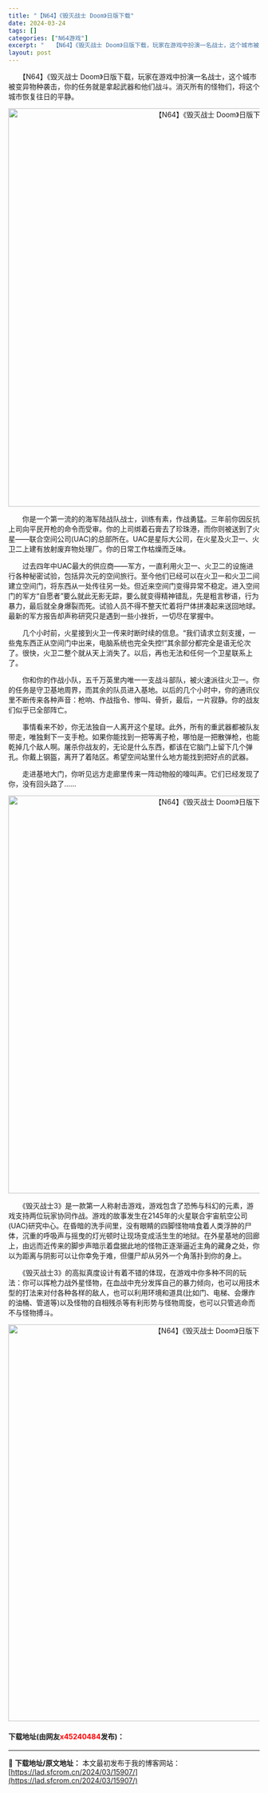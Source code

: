 ```yaml
---
title: "【N64】《毁灭战士 Doom》日版下载"
date: 2024-03-24
tags: []
categories: ["N64游戏"]
excerpt: "　　【N64】《毁灭战士 Doom》日版下载，玩家在游戏中扮演一名战士，这个城市被变异物种袭击，你的任务就是拿起武器和他们战斗。消灭所有的怪物们，将这个城市恢复往日的平静。 　　你是一个第一流的的海军陆战队战士，训练有素，作战勇猛。三年前你因反抗上司向平民开枪的命令而受审。你的上司绑着石膏去了珍珠港&hellip;"
layout: post
---
```


 <p>　　【N64】《毁灭战士 Doom》日版下载，玩家在游戏中扮演一名战士，这个城市被变异物种袭击，你的任务就是拿起武器和他们战斗。消灭所有的怪物们，将这个城市恢复往日的平静。</p> <p align="center"><img align="" border="0" src="https://lad.sfcrom.cn/wp-content/uploads/2024/03/20240324_66003a9ff41b1.png" width="797" alt="【N64】《毁灭战士 Doom》日版下载" /></p> <p>　　你是一个第一流的的海军陆战队战士，训练有素，作战勇猛。三年前你因反抗上司向平民开枪的命令而受审。你的上司绑着石膏去了珍珠港，而你则被送到了火星&mdash;&mdash;联合空间公司(UAC)的总部所在。UAC是星际大公司，在火星及火卫一、火卫二上建有放射废弃物处理厂。你的日常工作枯燥而乏味。</p> <p>　　过去四年中UAC最大的供应商&mdash;&mdash;军方，一直利用火卫一、火卫二的设施进行各种秘密试验，包括异次元的空间旅行。至今他们已经可以在火卫一和火卫二间建立空间门，将东西从一处传往另一处。但近来空间门变得异常不稳定。进入空间门的军方&ldquo;自愿者&rdquo;要么就此无影无踪，要么就变得精神错乱，先是粗言秽语，行为暴力，最后就全身爆裂而死。试验人员不得不整天忙着将尸体拼凑起来送回地球。最新的军方报告却声称研究只是遇到一些小挫折，一切尽在掌握中。</p> <p>　　几个小时前，火星接到火卫一传来时断时续的信息。&ldquo;我们请求立刻支援，一些鬼东西正从空间门中出来，电脑系统也完全失控!&rdquo;其余部分都完全是语无伦次了。很快，火卫二整个就从天上消失了。以后，再也无法和任何一个卫星联系上了。</p> <p>　　你和你的作战小队，五千万英里内唯一一支战斗部队，被火速派往火卫一。你的任务是守卫基地周界，而其余的队员进入基地。以后的几个小时中，你的通讯仪里不断传来各种声音：枪响、作战指令、惨叫、骨折，最后，一片寂静。你的战友们似乎已全部阵亡。</p> <p>　　事情看来不妙，你无法独自一人离开这个星球。此外，所有的重武器都被队友带走，唯独剩下一支手枪。如果你能找到一把等离子枪，哪怕是一把散弹枪，也能乾掉几个敌人啊。屠杀你战友的，无论是什么东西，都该在它脑门上留下几个弹孔。你戴上钢盔，离开了着陆区。希望空间站里什么地方能找到把好点的武器。</p> <p>　　走进基地大门，你听见远方走廊里传来一阵动物般的嚎叫声。它们已经发现了你，没有回头路了&hellip;&hellip;</p> <p align="center"><img align="" border="0" src="https://lad.sfcrom.cn/wp-content/uploads/2024/03/20240324_66003aa1dec72.png" width="796" alt="【N64】《毁灭战士 Doom》日版下载" /></p> <p>　　《毁灭战士3》是一款第一人称射击游戏，游戏包含了恐怖与科幻的元素，游戏支持两位玩家协同作战。游戏的故事发生在2145年的火星联合宇宙航空公司(UAC)研究中心。在昏暗的洗手间里，没有眼睛的四脚怪物啃食着人类浮肿的尸体，沉重的呼吸声与摇曳的灯光顿时让现场变成活生生的地狱。在外星基地的回廊上，由远而近传来的脚步声暗示着盘据此地的怪物正逐渐逼近主角的藏身之处，你以为距离与阴影可以让你幸免于难，但僵尸却从另外一个角落扑到你的身上。</p> <p>　　《毁灭战士3》的高拟真度设计有着不错的体现，在游戏中你多种不同的玩法：你可以挥枪力战外星怪物，在血战中充分发挥自己的暴力倾向，也可以用技术型的打法来对付各种各样的敌人，也可以利用环境和道具(比如门、电梯、会爆炸的油桶、管道等)以及怪物的自相残杀等有利形势与怪物周旋，也可以只管逃命而不与怪物搏斗。</p> <p align="center"><img align="" border="0" src="https://lad.sfcrom.cn/wp-content/uploads/2024/03/20240324_66003aa35ef7e.png" width="794" alt="【N64】《毁灭战士 Doom》日版下载" /></p> <p><h4>下载地址(由网友<font color="red">x45240484</font>发布)：</h4></p> 

---
📖 **下载地址/原文地址：** 本文最初发布于我的博客网站：[https://lad.sfcrom.cn/2024/03/15907/](https://lad.sfcrom.cn/2024/03/15907/)
